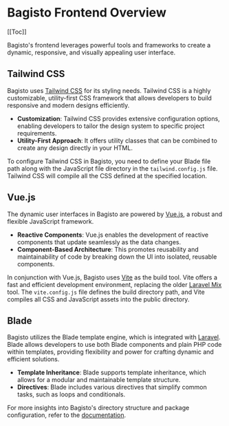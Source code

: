 # Bagisto Frontend Overview

[[Toc]]

Bagisto's frontend leverages powerful tools and frameworks to create a dynamic, responsive, and visually appealing user interface.

##  Tailwind CSS

Bagisto uses [Tailwind CSS](https://tailwindcss.com/) for its styling needs. Tailwind CSS is a highly customizable, utility-first CSS framework that allows developers to build responsive and modern designs efficiently.

- **Customization**: Tailwind CSS provides extensive configuration options, enabling developers to tailor the design system to specific project requirements.
- **Utility-First Approach**: It offers utility classes that can be combined to create any design directly in your HTML.

To configure Tailwind CSS in Bagisto, you need to define your Blade file path along with the JavaScript file directory in the `tailwind.config.js` file. Tailwind CSS will compile all the CSS defined at the specified location.

## Vue.js

The dynamic user interfaces in Bagisto are powered by [Vue.js](https://vuejs.org/), a robust and flexible JavaScript framework.

- **Reactive Components**: Vue.js enables the development of reactive components that update seamlessly as the data changes.
- **Component-Based Architecture**: This promotes reusability and maintainability of code by breaking down the UI into isolated, reusable components.

In conjunction with Vue.js, Bagisto uses [Vite](https://vitejs.dev/) as the build tool. Vite offers a fast and efficient development environment, replacing the older [Laravel Mix](https://laravel.com/docs/10.x/mix) tool. The `vite.config.js` file defines the build directory path, and Vite compiles all CSS and JavaScript assets into the public directory.

## Blade

Bagisto utilizes the Blade template engine, which is integrated with [Laravel](https://laravel.com). Blade allows developers to use both Blade components and plain PHP code within templates, providing flexibility and power for crafting dynamic and efficient solutions.

- **Template Inheritance**: Blade supports template inheritance, which allows for a modular and maintainable template structure.
- **Directives**: Blade includes various directives that simplify common tasks, such as loops and conditionals.

For more insights into Bagisto's directory structure and package configuration, refer to the [documentation](https://devdocs.bagisto.com/2.x/packages/views.html#directory-structure).
